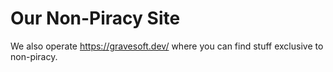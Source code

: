 # Our Non-Piracy Site

We also operate https://gravesoft.dev/ where you can find stuff exclusive to non-piracy. 

